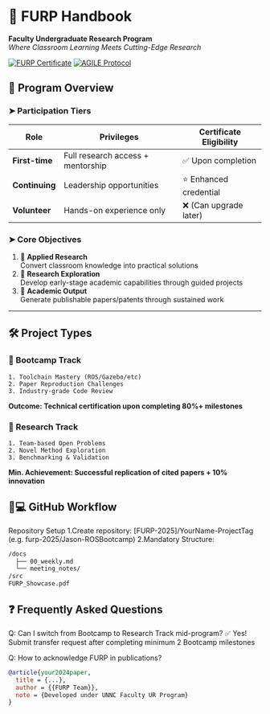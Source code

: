 # 🦾 FURP Handbook 

**Faculty Undergraduate Research Program**  
*Where Classroom Learning Meets Cutting-Edge Research*

[![FURP Certificate](https://img.shields.io/badge/Certification-Tiered_System-4BC51D)](https://github.com/ControlSystemLab/furp)
[![AGILE Protocol](https://img.shields.io/badge/Workflow-AGILE-003366)](docs/AGILE_GUIDE.md)

## 📜 Program Overview

### ➤ Participation Tiers
| Role              | Privileges                          | Certificate Eligibility |
|-------------------|-------------------------------------|-------------------------|
| **First-time**    | Full research access + mentorship | ✅ Upon completion      |  
| **Continuing**    | Leadership opportunities          | ⭐ Enhanced credential  |
| **Volunteer**     | Hands-on experience only          | ❌ (Can upgrade later)  |

### ➤ Core Objectives
1. 🔬 **Applied Research**  
   Convert classroom knowledge into practical solutions
2. 🧠 **Research Exploration**  
   Develop early-stage academic capabilities through guided projects
3. 📄 **Academic Output**  
   Generate publishable papers/patents through sustained work

---

## 🛠️ Project Types

### 🎒 Bootcamp Track
```text
1. Toolchain Mastery (ROS/Gazebo/etc)
2. Paper Reproduction Challenges
3. Industry-grade Code Review
```
**Outcome: Technical certification upon completing 80%+ milestones**

### 🔭 Research Track
```text
1. Team-based Open Problems
2. Novel Method Exploration  
3. Benchmarking & Validation
```
**Min. Achievement: Successful replication of cited papers + 10% innovation**


## 🧑💻 GitHub Workflow
Repository Setup
1.Create repository: [FURP-2025]/YourName-ProjectTag (e.g. furp-2025/Jason-ROSBootcamp)
2.Mandatory Structure:
```bash
/docs
  ├── 00_weekly.md
  └── meeting_notes/
/src
FURP_Showcase.pdf
```

## ❓ Frequently Asked Questions
Q: Can I switch from Bootcamp to Research Track mid-program?
✅ Yes! Submit transfer request after completing minimum 2 Bootcamp milestones

Q: How to acknowledge FURP in publications?
```bibtex
@article{your2024paper,
  title = {...},
  author = {{FURP Team}},
  note = {Developed under UNNC Faculty UR Program}
}
```
